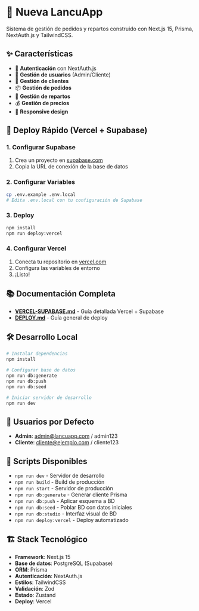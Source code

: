# 🚚 Nueva LancuApp

Sistema de gestión de pedidos y repartos construido con Next.js 15, Prisma, NextAuth.js y TailwindCSS.

## ✨ Características

- 🔐 **Autenticación** con NextAuth.js
- 👥 **Gestión de usuarios** (Admin/Cliente)
- 🏢 **Gestión de clientes**
- 📦 **Gestión de pedidos**
- 🚛 **Gestión de repartos**
- 💰 **Gestión de precios**
- 📱 **Responsive design**

## 🚀 Deploy Rápido (Vercel + Supabase)

### 1. Configurar Supabase
1. Crea un proyecto en [supabase.com](https://supabase.com)
2. Copia la URL de conexión de la base de datos

### 2. Configurar Variables
```bash
cp .env.example .env.local
# Edita .env.local con tu configuración de Supabase
```

### 3. Deploy
```bash
npm install
npm run deploy:vercel
```

### 4. Configurar Vercel
1. Conecta tu repositorio en [vercel.com](https://vercel.com)
2. Configura las variables de entorno
3. ¡Listo!

## 📚 Documentación Completa

- **[VERCEL-SUPABASE.md](./VERCEL-SUPABASE.md)** - Guía detallada Vercel + Supabase
- **[DEPLOY.md](./DEPLOY.md)** - Guía general de deploy

## 🛠️ Desarrollo Local

```bash
# Instalar dependencias
npm install

# Configurar base de datos
npm run db:generate
npm run db:push
npm run db:seed

# Iniciar servidor de desarrollo
npm run dev
```

## 👤 Usuarios por Defecto

- **Admin**: admin@lancuapp.com / admin123
- **Cliente**: cliente@ejemplo.com / cliente123

## 🔧 Scripts Disponibles

- `npm run dev` - Servidor de desarrollo
- `npm run build` - Build de producción
- `npm run start` - Servidor de producción
- `npm run db:generate` - Generar cliente Prisma
- `npm run db:push` - Aplicar esquema a BD
- `npm run db:seed` - Poblar BD con datos iniciales
- `npm run db:studio` - Interfaz visual de BD
- `npm run deploy:vercel` - Deploy automatizado

## 🏗️ Stack Tecnológico

- **Framework**: Next.js 15
- **Base de datos**: PostgreSQL (Supabase)
- **ORM**: Prisma
- **Autenticación**: NextAuth.js
- **Estilos**: TailwindCSS
- **Validación**: Zod
- **Estado**: Zustand
- **Deploy**: Vercel
